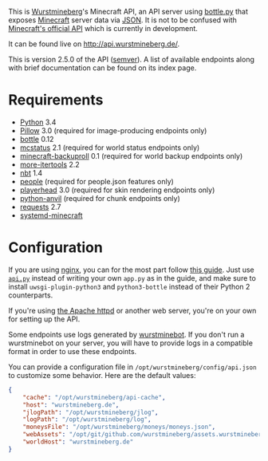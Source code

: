 This is [Wurstmineberg](http://wurstmineberg.de/)'s Minecraft API, an API server using [bottle.py](http://bottlepy.org/) that exposes [Minecraft](http://minecraft.net/) server data via [JSON](http://www.json.org/). It is not to be confused with [Minecraft's official API](http://minecraft.gamepedia.com/Plugin_API) which is currently in development.

It can be found live on http://api.wurstmineberg.de/.

This is version 2.5.0 of the API ([semver](http://semver.org/)). A list of available endpoints along with brief documentation can be found on its index page.

Requirements
============

*   [Python](http://python.org/) 3.4
*   [Pillow](http://pypi.python.org/pypi/Pillow) 3.0 (required for image-producing endpoints only)
*   [bottle](http://bottlepy.org/) 0.12
*   [mcstatus](https://github.com/Dinnerbone/mcstatus) 2.1 (required for world status endpoints only)
*   [minecraft-backuproll](https://github.com/wurstmineberg/minecraft-backuproll) 0.1 (required for world backup endpoints only)
*   [more-itertools](https://pypi.python.org/pypi/more-itertools/) 2.2
*   [nbt](https://pypi.python.org/pypi/NBT) 1.4
*   [people](https://github.com/wurstmineberg/people) (required for people.json features only)
*   [playerhead](https://github.com/wurstmineberg/playerhead) 3.0 (required for skin rendering endpoints only)
*   [python-anvil](https://github.com/wurstmineberg/python-anvil) (required for chunk endpoints only)
*   [requests](http://python-requests.org/) 2.7
*   [systemd-minecraft](https://github.com/wurstmineberg/systemd-minecraft)

Configuration
=============

If you are using [nginx](http://wiki.nginx.org/), you can for the most part follow [this guide](http://michael.lustfield.net/nginx/bottle-uwsgi-nginx-quickstart). Just use [`api.py`](api.py) instead of writing your own `app.py` as in the guide, and make sure to install `uwsgi-plugin-python3` and `python3-bottle` instead of their Python 2 counterparts.

If you're using [the Apache httpd](http://httpd.apache.org/) or another web server, you're on your own for setting up the API.

Some endpoints use logs generated by [wurstminebot](https://github.com/wurstmineberg/wurstminebot). If you don't run a wurstminebot on your server, you will have to provide logs in a compatible format in order to use these endpoints.

You can provide a configuration file in `/opt/wurstmineberg/config/api.json` to customize some behavior. Here are the default values:

```json
{
    "cache": "/opt/wurstmineberg/api-cache",
    "host": "wurstmineberg.de",
    "jlogPath": "/opt/wurstmineberg/jlog",
    "logPath": "/opt/wurstmineberg/log",
    "moneysFile": "/opt/wurstmineberg/moneys/moneys.json",
    "webAssets": "/opt/git/github.com/wurstmineberg/assets.wurstmineberg.de/master",
    "worldHost": "wurstmineberg.de"
}
```
